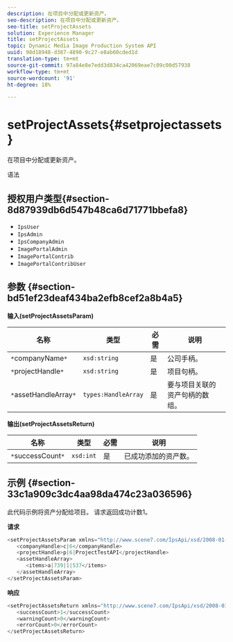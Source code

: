 ```yaml
---
description: 在项目中分配或更新资产。
seo-description: 在项目中分配或更新资产。
seo-title: setProjectAssets
solution: Experience Manager
title: setProjectAssets
topic: Dynamic Media Image Production System API
uuid: 98d18948-d387-4890-9c27-e8ab60cded1d
translation-type: tm+mt
source-git-commit: 97a84e8e7edd3d834ca42069eae7c09c00d57938
workflow-type: tm+mt
source-wordcount: '91'
ht-degree: 18%

---
```



# setProjectAssets{#setprojectassets}

在项目中分配或更新资产。

语法

## 授权用户类型{#section-8d87939db6d547b48ca6d71771bbefa8}

* `IpsUser`
* `IpsAdmin`
* `IpsCompanyAdmin`
* `ImagePortalAdmin`
* `ImagePortalContrib`
* `ImagePortalContribUser`

## 参数 {#section-bd51ef23deaf434ba2efb8cef2a8b4a5}

**输入(setProjectAssetsParam)**

| 名称 | 类型 | 必需 | 说明 |
|---|---|---|---|
| `*`companyName`*` | `xsd:string` | 是 | 公司手柄。 |
| `*`projectHandle`*` | `xsd:string` | 是 | 项目句柄。 |
| `*`assetHandleArray`*` | `types:HandleArray` | 是 | 要与项目关联的资产句柄的数组。 |

**输出(setProjectAssetsReturn)**

| 名称 | 类型 | 必需 | 说明 |
|---|---|---|---|
| `*`successCount`*` | `xsd:int` | 是 | 已成功添加的资产数。 |

## 示例 {#section-33c1a909c3dc4aa98da474c23a036596}

此代码示例将资产分配给项目。 请求返回成功计数1。

**请求**

```java
<setProjectAssetsParam xmlns="http://www.scene7.com/IpsApi/xsd/2008-01-15">
   <companyHandle>c|6</companyHandle>
   <projectHandle>p|6|ProjectTestAPI</projectHandle>
   <assetHandleArray>
      <items>a|739|1|537</items>
   </assetHandleArray>
</setProjectAssetsParam>
```

**响应**

```java
<setProjectAssetsReturn xmlns="http://www.scene7.com/IpsApi/xsd/2008-01-15">
   <successCount>1</successCount>
   <warningCount>0</warningCount>
   <errorCount>0</errorCount>
</setProjectAssetsReturn>
```


